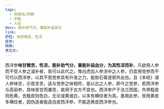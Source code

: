 ```yaml
---
tags:
  - 张锡纯/药解
  - 中医
  - 人纪
desc: 能补助气分，兼能补益血分
link: 
药性: 味甘微苦，性凉
症状: 
特殊: 
常见方:
---
```



西洋参**味甘微苦，性凉，能补助气分，兼能补益血分，为其性凉而补**，凡欲用人参而不受人参之温补者，皆可以此代之。惟白虎加人参汤中之人参，仍宜用党参而不可代以西洋参，以其不若党参具有升发之力，能助石膏逐邪外出也。且《本经》谓人参味甘，示尝言苦，适与党参之味相符，是以古之人参，即今之党参，若西洋参与高丽参，其味皆甘而兼苦，故用于古方不宜也。西洋参产于法兰西国，外带粗皮则色黄，去粗皮则色白，无论或黄或白，以多有横纹者为真。愚用此参，皆用黄皮多横纹者，因伪造者能造白皮西洋参，不能造黄皮西洋参也。